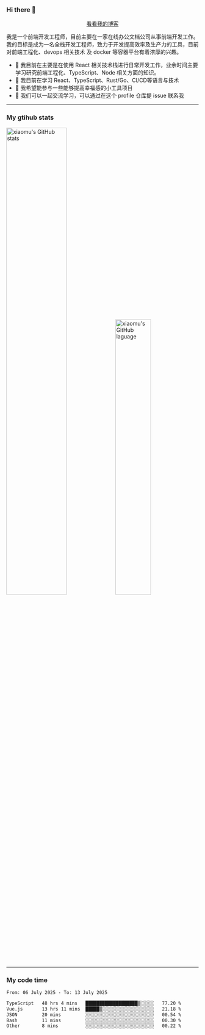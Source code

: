 ### Hi there 👋

<p align="center">
  <a href="https://blog.realjacket.fun">看看我的博客</a>
</p>

我是一个前端开发工程师，目前主要在一家在线办公文档公司从事前端开发工作。我的目标是成为一名全栈开发工程师，致力于开发提高效率及生产力的工具，目前对前端工程化、devops 相关技术 及 docker 等容器平台有着浓厚的兴趣。

- 🔭 我目前在主要是在使用 React 相关技术栈进行日常开发工作，业余时间主要学习研究前端工程化、TypeScript、Node 相关方面的知识。
- 🌱 我目前在学习 React、TypeScript、Rust/Go、CI/CD等语言与技术
- 👯 我希望能参与一些能够提高幸福感的小工具项目
- 💬 我们可以一起交流学习，可以通过在这个 profile 仓库提 issue 联系我

***

### My gtihub stats

<a><img src="https://github-readme-stats-git-masterrstaa-rickstaa.vercel.app/api?username=real-jacket&&show_icons=true" title="xiaomu's GitHub stats" alt="xiaomu's GitHub stats" style="width:56%;"/></a>
<a><img src="https://github-readme-stats-git-masterrstaa-rickstaa.vercel.app/api/top-langs/?username=real-jacket&layout=compact" title="xiaomu's GitHub laguage" alt="xiaomu's GitHub laguage" style="width:43%;"/><a/>

***

### My code time

<!--START_SECTION:waka-->

```txt
From: 06 July 2025 - To: 13 July 2025

TypeScript   48 hrs 4 mins   ███████████████████▒░░░░░   77.20 %
Vue.js       13 hrs 11 mins  █████▒░░░░░░░░░░░░░░░░░░░   21.18 %
JSON         20 mins         ░░░░░░░░░░░░░░░░░░░░░░░░░   00.54 %
Bash         11 mins         ░░░░░░░░░░░░░░░░░░░░░░░░░   00.30 %
Other        8 mins          ░░░░░░░░░░░░░░░░░░░░░░░░░   00.22 %
```

<!--END_SECTION:waka-->
